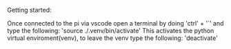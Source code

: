 Getting started:

Once connected to the pi via vscode open a terminal by doing 'ctrl' + '`' and type the following:
'source ./.venv/bin/activate'
This activates the python virtual enviroment(venv), to leave the venv type the following:
'deactivate'
